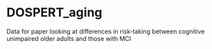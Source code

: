 # DOSPERT_aging
Data for paper looking at differences in risk-taking between cognitive unimpaired older adults and those with MCI
